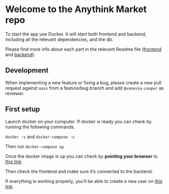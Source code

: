 # Welcome to the Anythink Market repo

To start the app use Docker. It will start both frontend and backend, including all the relevant dependencies, and the db.

Please find more info about each part in the relevant Readme file ([frontend](frontend/readme.md) and [backend](backend/README.md)).

## Development

When implementing a new feature or fixing a bug, please create a new pull request against `main` from a feature/bug branch and add `@vanessa-cooper` as reviewer.

## First setup

Launch docker on your computer. If docker is ready you can check by running the following commands.

`docker -v` and `docker-compose -v`

Then run `docker-compose up`

Once the docker image is up you can check by **pointing your browser** to [this link](http://localhost:3000/api/ping).

Then check the frontend and make sure it’s connected to the backend.

If everything is working properly, you’ll be able to create a new user on [this link](http://localhost:3000/register).
